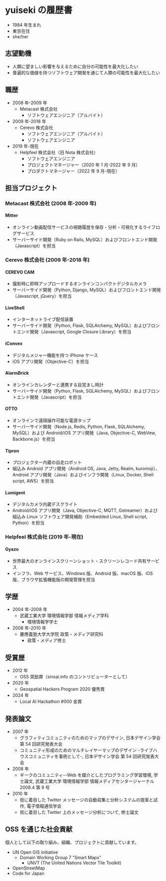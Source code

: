 # yuiseki の履歴書

- 1984 年生まれ
- 東京在住
- she/her

## 志望動機

- 人類に望ましい影響を与えるために自分の可能性を最大化したい
- 普遍的な価値を持つソフトウェア開発を通じて人類の可能性を最大化したい

## 職歴

- 2008 年-2009 年
  - Metacast 株式会社
    - ソフトウェアエンジニア（アルバイト）
- 2009 年-2018 年
  - Cerevo 株式会社
    - ソフトウェアエンジニア（アルバイト）
    - ソフトウェアエンジニア
- 2019 年-現在
  - Helpfeel 株式会社（旧 Nota 株式会社）
    - ソフトウェアエンジニア
    - プロジェクトマネージャー（2020 年 1 月-2022 年 9 月）
    - プロダクトマネージャー（2022 年 9 月-現在）

## 担当プロジェクト

### Metacast 株式会社 (2008 年-2009 年)

#### Mitter

- オンライン動画配信サービスの視聴履歴を保存・分析・可視化するライフログサービス
- サーバーサイド開発（Ruby on Rails, MySQL）およびフロントエンド開発（Javascript）を担当

### Cerevo 株式会社 (2009 年-2018 年)

#### CEREVO CAM

- 撮影時に即時アップロードするオンラインコンパクトデジタルカメラ
- サーバーサイド開発（Python, Django, MySQL）およびフロントエンド開発（Javascript, jQuery）を担当

#### LiveShell

- インターネットライブ配信装置
- サーバーサイド開発（Python, Flask, SQLAlchemy, MySQL）およびフロントエンド開発（Javascript, Google Closure Library）を担当

#### iConvex

- デジタルメジャー機能を持つ iPhone ケース
- iOS アプリ開発（Objective-C）を担当

#### AlarmBrick

- オンラインカレンダーと連携する目覚まし時計
- サーバーサイド開発（Python, Flask, SQLAlchemy, MySQL）およびフロントエンド開発（Javascript）を担当

#### OTTO

- オンラインで遠隔操作可能な電源タップ
- サーバーサイド開発（Node.js, Redis, Python, Flask, SQLAlchemy, MySQL）および Android/iOS アプリ開発（Java, Objective-C, WebVew, Backbone.js）を担当

#### Tipron

- プロジェクター内蔵の自走ロボット
- 組込み Android アプリ開発（Android OS, Java, Jetty, Realm, kuromoji）、Android アプリ開発（Java）およびインフラ開発（Linux, Docker, Shell script, AWS）を担当

#### Lumigent

- デジタルカメラ内蔵デスクライト
- Android/iOS アプリ開発（Java, Objective-C, MQTT, Gstreamer）および組込み Linux ソフトウェア開発補助（Embedded Linux, Shell script, Python）を担当

### Helpfeel 株式会社 (2019 年-現在)

#### Gyazo

- 世界最大のオンラインスクリーンショット・スクリーンレコード共有サービス
- インフラ、Web サービス、Windows 版、Android 版、macOS 版、iOS 版、ブラウザ拡張機能版の開発管理を担当

## 学歴

- 2004 年-2008 年
  - 武蔵工業大学 環境情報学部 情報メディア学科
    - 環境情報学学士
- 2008 年-2010 年
  - 慶應義塾大学大学院 政策・メディア研究科
    - 政策・メディア修士

## 受賞歴

- 2012 年
  - OSS 奨励賞（sinsai.info のコントリビューターとして）
- 2020 年
  - Geospatial Hackers Program 2020 優秀賞
- 2024 年
  - Local AI Hackathon #000 金賞

## 発表論文

- 2007 年
  - グラフィティコミュニティのためのマップのデザイン, 日本デザイン学会 第 54 回研究発表大会
  - コミュニティ形成のためのマルチレイヤーマップのデザイン -ライブハウスコミュニティを事例として-, 日本デザイン学会 第 54 回研究発表大会
- 2008 年
  - ギークのコミュニティ--Web を媒介としたプログラミング学習環境, 学士論文, 武蔵工業大学 環境情報学部 情報メディアセンタージャーナル 2008.4 第 9 号
- 2010 年
  - 街に着目した Twitter メッセージの自動収集と分析システムの提案と試作, 電子情報通信学会
  - 街に着目した Twitter 上のメッセージ分析について, 修士論文

## OSS を通じた社会貢献

個人として以下の取り組み、組織、プロジェクトに貢献しています。

- UN Open GIS initiative
  - Domain Working Group 7 "Smart Maps"
    - UNVT (The United Nations Vector Tile Toolkit)
- OpenStreetMap
- Code for Japan
